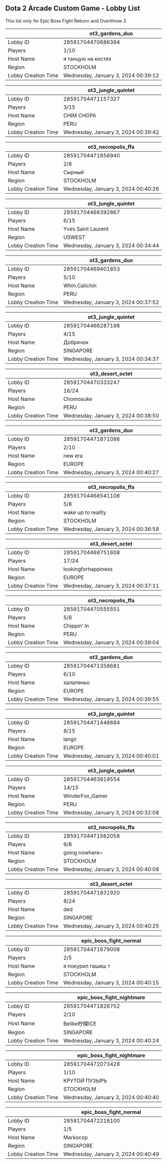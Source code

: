 ## Dota 2 Arcade Custom Game - Lobby List

This list only for Epic Boss Fight Reborn and Overthrow 3

|  | ot3_gardens_duo |
| ------ | ------ |
| Lobby ID | 28591704470686394 |
| Players | 1/10 |
| Host Name | я танцую на костях |
| Region | STOCKHOLM |
| Lobby Creation Time | Wednesday, January 3, 2024 00:39:12 |


|  | ot3_jungle_quintet |
| ------ | ------ |
| Lobby ID | 28591704471157327 |
| Players | 3/15 |
| Host Name | CHIM CHOPA |
| Region | PERU |
| Lobby Creation Time | Wednesday, January 3, 2024 00:39:42 |


|  | ot3_necropolis_ffa |
| ------ | ------ |
| Lobby ID | 28591704471856940 |
| Players | 2/8 |
| Host Name | Сырный |
| Region | STOCKHOLM |
| Lobby Creation Time | Wednesday, January 3, 2024 00:40:26 |


|  | ot3_jungle_quintet |
| ------ | ------ |
| Lobby ID | 28591704466392867 |
| Players | 6/15 |
| Host Name | Yves Saint Laurent |
| Region | USWEST |
| Lobby Creation Time | Wednesday, January 3, 2024 00:34:44 |


|  | ot3_gardens_duo |
| ------ | ------ |
| Lobby ID | 28591704469401853 |
| Players | 5/10 |
| Host Name | WhIn.Calichin |
| Region | PERU |
| Lobby Creation Time | Wednesday, January 3, 2024 00:37:52 |


|  | ot3_jungle_quintet |
| ------ | ------ |
| Lobby ID | 28591704466287198 |
| Players | 4/15 |
| Host Name | Добрячок |
| Region | SINGAPORE |
| Lobby Creation Time | Wednesday, January 3, 2024 00:34:37 |


|  | ot3_desert_octet |
| ------ | ------ |
| Lobby ID | 28591704470333247 |
| Players | 16/24 |
| Host Name | Chomosuke |
| Region | PERU |
| Lobby Creation Time | Wednesday, January 3, 2024 00:38:50 |


|  | ot3_gardens_duo |
| ------ | ------ |
| Lobby ID | 28591704471871086 |
| Players | 2/10 |
| Host Name | new era |
| Region | EUROPE |
| Lobby Creation Time | Wednesday, January 3, 2024 00:40:27 |


|  | ot3_necropolis_ffa |
| ------ | ------ |
| Lobby ID | 28591704468541108 |
| Players | 5/8 |
| Host Name | wake up to reality |
| Region | STOCKHOLM |
| Lobby Creation Time | Wednesday, January 3, 2024 00:36:58 |


|  | ot3_desert_octet |
| ------ | ------ |
| Lobby ID | 28591704468751608 |
| Players | 17/24 |
| Host Name | lookingforhappiness |
| Region | EUROPE |
| Lobby Creation Time | Wednesday, January 3, 2024 00:37:11 |


|  | ot3_necropolis_ffa |
| ------ | ------ |
| Lobby ID | 28591704470555551 |
| Players | 5/8 |
| Host Name | Chippin’ In |
| Region | PERU |
| Lobby Creation Time | Wednesday, January 3, 2024 00:39:04 |


|  | ot3_gardens_duo |
| ------ | ------ |
| Lobby ID | 28591704471358681 |
| Players | 6/10 |
| Host Name | халапеньо |
| Region | EUROPE |
| Lobby Creation Time | Wednesday, January 3, 2024 00:39:55 |


|  | ot3_jungle_quintet |
| ------ | ------ |
| Lobby ID | 28591704471448684 |
| Players | 8/15 |
| Host Name | langir |
| Region | EUROPE |
| Lobby Creation Time | Wednesday, January 3, 2024 00:40:01 |


|  | ot3_jungle_quintet |
| ------ | ------ |
| Lobby ID | 28591704463919554 |
| Players | 14/15 |
| Host Name | WinderFox_Gamer |
| Region | PERU |
| Lobby Creation Time | Wednesday, January 3, 2024 00:32:08 |


|  | ot3_necropolis_ffa |
| ------ | ------ |
| Lobby ID | 28591704471562058 |
| Players | 6/8 |
| Host Name | going nowhere~ |
| Region | STOCKHOLM |
| Lobby Creation Time | Wednesday, January 3, 2024 00:40:08 |


|  | ot3_desert_octet |
| ------ | ------ |
| Lobby ID | 28591704471831920 |
| Players | 8/24 |
| Host Name | ded |
| Region | SINGAPORE |
| Lobby Creation Time | Wednesday, January 3, 2024 00:40:25 |


|  | epic_boss_fight_normal |
| ------ | ------ |
| Lobby ID | 28591704471679008 |
| Players | 2/5 |
| Host Name | я покурил гашиш т |
| Region | STOCKHOLM |
| Lobby Creation Time | Wednesday, January 3, 2024 00:40:15 |


|  | epic_boss_fight_nightmare |
| ------ | ------ |
| Lobby ID | 28591704471826752 |
| Players | 2/10 |
| Host Name | Belike柠檬ICE |
| Region | SINGAPORE |
| Lobby Creation Time | Wednesday, January 3, 2024 00:40:24 |


|  | epic_boss_fight_nightmare |
| ------ | ------ |
| Lobby ID | 28591704472073428 |
| Players | 1/10 |
| Host Name | КРУТОЙ ПУЗЫРЬ |
| Region | STOCKHOLM |
| Lobby Creation Time | Wednesday, January 3, 2024 00:40:40 |


|  | epic_boss_fight_normal |
| ------ | ------ |
| Lobby ID | 28591704472218100 |
| Players | 1/5 |
| Host Name | Markocop |
| Region | SINGAPORE |
| Lobby Creation Time | Wednesday, January 3, 2024 00:40:49 |


